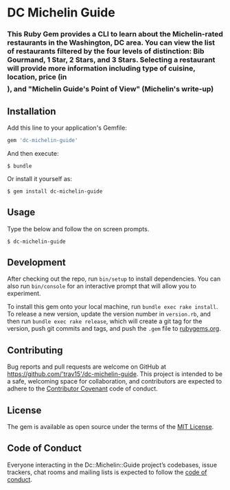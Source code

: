 # DC Michelin Guide

### This Ruby Gem provides a CLI to learn about the Michelin-rated restaurants in the Washington, DC area. You can view the list of restaurants filtered by the four levels of distinction: Bib Gourmand, 1 Star, 2 Stars, and 3 Stars. Selecting a restaurant will provide more information including type of cuisine, location, price (in $$$$), and "Michelin Guide's Point of View" (Michelin's write-up)

## Installation

Add this line to your application's Gemfile:

```ruby
gem 'dc-michelin-guide'
```

And then execute:

    $ bundle

Or install it yourself as:

    $ gem install dc-michelin-guide

## Usage

Type the below and follow the on screen prompts.

    $ dc-michelin-guide

## Development

After checking out the repo, run `bin/setup` to install dependencies. You can also run `bin/console` for an interactive prompt that will allow you to experiment.

To install this gem onto your local machine, run `bundle exec rake install`. To release a new version, update the version number in `version.rb`, and then run `bundle exec rake release`, which will create a git tag for the version, push git commits and tags, and push the `.gem` file to [rubygems.org](https://rubygems.org).

## Contributing

Bug reports and pull requests are welcome on GitHub at https://github.com/'trav15'/dc-michelin-guide. This project is intended to be a safe, welcoming space for collaboration, and contributors are expected to adhere to the [Contributor Covenant](http://contributor-covenant.org) code of conduct.

## License

The gem is available as open source under the terms of the [MIT License](https://opensource.org/licenses/MIT).

## Code of Conduct

Everyone interacting in the Dc::Michelin::Guide project’s codebases, issue trackers, chat rooms and mailing lists is expected to follow the [code of conduct](https://github.com/'trav15'/dc-michelin-guide/blob/master/CODE_OF_CONDUCT.md).
